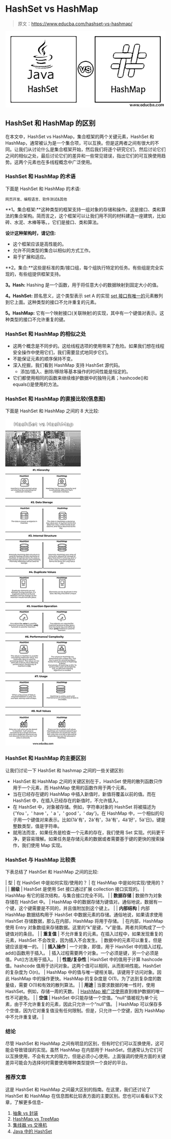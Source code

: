 # HashSet vs HashMap

> 原文：<https://www.educba.com/hashset-vs-hashmap/>

![HashSet-vs-HashMap](img/615b16f3936c9054c08b7e7586961a19.png)



## **HashSet 和 HashMap 的区别**

在本文中，HashSet vs HashMap，集合框架的两个关键元素，HashSet 和 HashMap，通常被认为是一个集合项，可以互换。但是这两者之间有很大的不同。让我们从讨论什么是集合框架开始，然后我们将逐个研究它们，然后讨论它们之间的相似之处，最后讨论它们的差异和一些常见错误，指出它们的可互换使用趋势。这两个元素也在多线程概念中广泛使用。

### HashSet 和 HashMap 的术语

下面是 HashSet 和 HashMap 的术语:

<small>网页开发、编程语言、软件测试&其他</small>

**1。集合框架:**这种类型的框架支持一组对象的存储和操作。这是接口、类和算法的集合架构。简而言之，这个框架可以让我们用不同的材料建造一座建筑，比如砖、水泥、木棒等等。，它们是接口、类和算法。

**设计这种架构时，请记住:**

*   这个框架应该是高性能的。
*   允许不同类型的集合以相似的方式工作。
*   易于扩展和适应。

**2。集合:**这些是标准的类/接口组，每个组执行特定的任务。有些组是完全实现的，有些组提供框架支持。

**3。Hash:** Hashing 是一个函数，用于将任意大小的数据映射到固定大小的值。

**4。HashSet:** 顾名思义，这个类型表示 set A 的实现 [set 接口有唯一的](https://www.educba.com/set-interface-in-java/)元素散列到它上面。这种类型的接口不允许重复的元素。

**5。HashMap:** 它有一个映射接口(关联映射)的实现，其中有一个键值对表示。这种类型的接口不允许重复的键。

### HashSet 和 HashMap 的相似之处

*   这两个概念是不同步的。这给线程选项的使用带来了危险。如果我们想在线程安全操作中使用它们，我们需要显式地同步它们。
*   不能保证元素的顺序保持不变。
*   深入挖掘，我们看到 HashMap 支持 HashSet 源代码。
    *   添加/插入、删除/移除等基本操作的时间性能是恒定的。
*   它们都使用相同的函数来继续维护数据中的独特元素；hashcode()和 equals()是使用的方法。

### HashSet 和 HashMap 的直接比较(信息图)

下面是 HashSet 和 HashMap 之间的 8 大比较:

![HashSet vs HashMap](img/ab3848c98f8d680552e2a37f136bf98b.png)



### HashSet 和 HashMap 的主要区别

让我们讨论一下 HashSet 和 hashmap 之间的一些关键区别:

*   HashSet 和 HashMap 之间的关键区别在于，HashSet 使用的散列函数只作用于一个元素，而 HashMap 使用的函数作用于两个元素。
*   当在已经存在键的 HashMap 中插入新值时，新值将覆盖以前的值。而在 HashSet 中，在插入已经存在的新值时，不允许插入。
*   在 HashSet 中，对象被存储。例如，字符串对象的 HashSet 将被描述为{'You '，' have '，' a '，' good '，' day'}。在 HashMap 中，一个相似的句子用一个键值对来表示。比如{1à'有'，2à'有'，3à'有'，4à'好'，5à'日}。键是整数类型，值是字符串。
*   就用法而言，如果任务是检查一个元素的存在，我们使用 Set 实现。代码更干净，更容易理解。如果任务是存储元素的数据或者需要基于键的更快的搜索操作，我们使用 Map 实现。

### HashSet 与 HashMap 比较表

下表总结了 HashSet 和 HashMap 之间的比较:

| 型 | 在 HashSet 中是如何实现/使用的？ | 在 HashMap 中是如何实现/使用的？ |
| **层级** | HashSet 是使用 Set 接口通过扩展 collection 接口实现的。 | HashMap 有它的层次结构，与集合接口完全不同。 |
| **数据存储** | 数据作为对象存储在 HashSet 中。 | HashMap 中的数据存储为键值对。通俗地说，数据有一个键，这个键需要是不同的，并且值附加到这个键上。 |
| **内部结构** | 内部 HashMap 数据结构用于 HashSet 中数据元素的存储。通俗地说，如果请求使用 HashSet 存储数据，那么在内部，HashMap 将用于存储。 | 在内部，HashMap 使用 Entry <k>对象数组来存储数据。这里的“k”是键，“v”是值。两者共同构成了一个键值对的条目。</k> |
| **重复值** | 不允许重复的元素。在插入过程中，如果发现重复的元素，HashSet 不会改变，因为插入不会发生。 | 数据中的元素可以重复。但是键应该是唯一的。 |
| **插入操作** | 一个对象，即值，用于 HashSet 中的插入过程。add()函数用于插入。 | 插入过程需要两个对象。一个必须是键，另一个必须是值。Put()方法用于插入。 |
| **性能/复杂性** | HashSet 中的值用于计算 hashcode 值。hashcode 值用于访问对象。这两个值可以相同，从而影响性能。HashSet 的复杂度为 O(n)。 | HashMap 中的值与唯一键相关联。该键用于访问对象。因此 HashMap 中的操作更快。HashMap 的复杂度是 O(1)。为了达到复杂度的数量级，需要 O(1)和有效的散列算法。 |
| **用途** | 当要求数据的唯一性时，使用 HashSet。例如，存储一周的天数。 | [HashMap 被广泛使用](https://www.educba.com/hashmap-in-java/)直到维护数据的唯一性不可避免。 |
| **空值** | HashSet 中只能存储一个空值。“null”值被视为单个元素，由于不允许重复的元素，因此只允许一个“null”值。 | HashMap 可以保存多个空值，因为它对重复值没有任何限制。但是，只允许一个空键，因为 HashMap 中不允许重复键。 |

### 结论

尽管 HashSet 和 HashMap 之间有明显的区别，但有时它们可以互换使用，这可能会导致错误的实现。虽然 HashMap 在内部用于 HashSet，但通常认为它们可以互换使用，不会有太大的阻力，但是必须小心使用。上面强调的使用方面的关键差异可能会为选择何时需要使用哪种类型提供一个良好的平台。

### 推荐文章

这是 HashSet 和 HashMap 之间最大区别的指南。在这里，我们还讨论了 HashSet 和 HashMap 在信息图和比较表方面的主要区别。您也可以看看以下文章，了解更多信息–

1.  [抽象 vs 封装](https://www.educba.com/abstraction-vs-encapsulation/)
2.  [HashMap vs TreeMap](https://www.educba.com/hashmap-vs-treemap/)
3.  [集线器 vs 交换机](https://www.educba.com/hub-vs-switch/)
4.  [Java 中的 HashSet](https://www.educba.com/hashset-in-java/)





